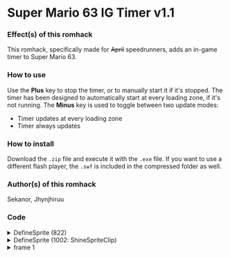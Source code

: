 # Super Mario 63 IG Timer v1.1

### Effect(s) of this romhack
This romhack, specifically made for ~~April~~ speedrunners, adds an in-game timer to Super Mario 63.
  
### How to use
Use the **Plus** key to stop the timer, or to manually start it if it's stopped.
The timer has been designed to automatically start at every loading zone, if it's not running.
The **Minus** key is used to toggle between two update modes:
  - Timer updates at every loading zone
  - Timer always updates


### How to install
Download the `.zip` file and execute it with the `.exe` file.
If you want to use a different flash player, the `.swf` is included in the compressed folder as well.

### Author(s) of this romhack
Sekanor, Jhynjhiruu

### Code
<details/>
  <summary>DefineSprite (822)</summary>
  <details/>
      <summary>frame 1</summary>
      <details/>
        <summary>DoAction</summary>

```
if((_root._quality == "BEST" || _root._quality == "HIGH") && _root.AutoQuality == true)
{
   _root.Qualitynum--;
}
qn = _root.Qualitynum;
qn2 = 0;
_root._quality = _root.QualityArray[qn];
time = getTimer();
count = 0;
minutes = 0;
seconds = 0;
milliseconds = 0;
frtxt = "running";
txtMinutes = "";
txtSeconds = "";
txtMilliseconds = "";
_root.Timer_calculateSeconds = function()
{
   minutes = Math.floor(_root.ILTimerLastUpdate / (32 * 60));
   seconds = Math.floor(_root.ILTimerLastUpdate / 32) % 60;
   milliseconds = _root.ILTimerLastUpdate % 32;
   milliseconds = Math.floor(milliseconds * (1000 / 32));
   txtMinutes = minutes;
   txtSeconds = seconds;
   txtMilliseconds = milliseconds;
   if(minutes < 10)
   {
      txtMinutes = "0" + txtMinutes;
   }
   if(seconds < 10)
   {
      txtSeconds = "0" + txtSeconds;
   }
   if(milliseconds < 10)
   {
      txtMilliseconds = "00" + txtMilliseconds;
   }
   else if(milliseconds < 100)
   {
      txtMilliseconds = "0" + txtMilliseconds;
   }
};
_root.Timer_updateDisplay = function()
{
   if(_root.ILTimerUpdateMode == "ALWAYS")
   {
      _root.ILTimerLastUpdate = _root.ILTimer;
   }
   if(_root.ILTimerDispMode == "FRAMES")
   {
      _root.TextHint = _root.ILTimerLastUpdate;
   }
   else
   {
      _root.Timer_calculateSeconds();
      _root.TextHint = txtMinutes + ":" + txtSeconds + "." + txtMilliseconds;
   }
};
if(_root.ILTimerState == "STOP")
{
   _root.Timer_start();
}
_root.Timer_addTime = function()
{
   if(_root.ILTimerState == "RUN")
   {
      _root.ILTimer = _root.ILTimer + 1;
   }
};
_root.Timer_start = function()
{
   _root.ILTimer = 0;
   _root.ILTimerLastUpdate = 0;
   _root.ILTimerState = "RUN";
   frtxt = "running";
   _root.Timer_updateDisplay();
};
_root.Timer_stop = function()
{
   _root.Timer_update();
   _root.ILTimerState = "STOP";
   if(_root.ILTimerDispMode == "FRAMES")
   {
      _root.TextHint = _root.ILTimer;
   }
   else
   {
      _root.Timer_calculateSeconds();
      _root.TextHint = txtMinutes + ":" + txtSeconds + "." + txtMilliseconds;
   }
   frtxt = "stopped";
};
_root.Timer_toggledisplay = function()
{
   if(_root.ILTimerDispMode == "NORMAL")
   {
      _root.ILTimerDispMode = "FRAMES";
   }
   else
   {
      _root.ILTimerDispMode = "NORMAL";
   }
   _root.Timer_updateDisplay();
};
_root.Timer_input = function()
{
   if(_root.ILTimerAvoidRepeat > 0)
   {
      _root.ILTimerAvoidRepeat = _root.ILTimerAvoidRepeat - 1;
   }
   if(_root.KeyPlus() and _root.ILTimerAvoidRepeat == 0)
   {
      if(_root.ILTimerState == "RUN")
      {
         _root.Timer_stop();
      }
      else
      {
         _root.Timer_start();
      }
      _root.ILTimerAvoidRepeat = 10;
   }
   if(_root.KeyMinus() and _root.ILTimerAvoidRepeat == 0)
   {
      if(_root.ILTimerUpdateMode == "ALWAYS")
      {
         _root.ILTimerUpdateMode = "LOADINGZONE";
      }
      else
      {
         _root.ILTimerUpdateMode = "ALWAYS";
      }
      _root.ILTimerAvoidRepeat = 10;
   }
};
_root.Timer_updateTime = function()
{
   _root.ILTimerLastUpdate = _root.ILTimer;
};
_root.Timer_update = function()
{
   _root.Timer_updateTime();
   _root.Timer_updateDisplay();
};
_root.Timer_update();
stop();
onEnterFrame = function()
{
   if(_root.ILTimerState == "RUN")
   {
      _root.Timer_updateDisplay();
   }
   _root.Timer_input();
   _root.Timer_addTime();
};
```
   </details>
  </details>
</details>
<details/>
  <summary>DefineSprite (1002: ShineSpriteClip)</summary>
  <details/>
      <summary>frame 1</summary>
      <details/>
        <summary>DoAction</summary>

```
stop();
if(invis == undefined)
{
   invis = false;
}
if(LevelDesigner == undefined)
{
   LevelDesigner = false;
}
if(firstrun == undefined)
{
   if(LevelDesigner == true)
   {
      trace(_root.LDRedCoin);
      if(_root.LDRedCoin > 0 || _root.LDSilverStar > 0)
      {
         invis = true;
      }
   }
   firstrun = true;
}
onEnterFrame = function()
{
   if(invis == false)
   {
      if(_root.Star[starnum] == true)
      {
         if(alternateoldframe !== true)
         {
            gotoAndStop(2);
         }
         else
         {
            _alpha = 50;
            gotoAndStop(1);
         }
      }
      else
      {
         gotoAndStop(1);
      }
      if(this.box.hitTest(_root.Course.Char._x * _root.coursescale / 100 + _root.Course._x,(_root.Course.Char._y - 20) * _root.coursescale / 100 + _root.Course._y,true))
      {
         if(LevelDesigner !== true)
         {
            if(_root.Star[starnum] == false)
            {
               _root.Star[starnum] = true;
               _root.LastItemGot = "gotStar";
            }
            else
            {
               _root.LastItemGot = "oldStar";
            }
            _root.newstar = true;
            _root.lastPlayinglevel = _root.Playinglevel;
            _root.lastStarnamenum = starnum;
         }
         _root.Invincible = false;
         _root.Metal = false;
         _root.Invisible = false;
         _root.PowerTimer = 0;
         _root.Course.Char.attack = true;
         _root.Course.Char.attackFrame = "Star";
         _root.Course.Char.xspeed = 0;
         _root.Course.Char.yspeed = _root.Course.Char.yspeed / 2;
         _root.Course.Char._x = _X + _parent._x;
         _root.Course.Char._y = _Y + _parent._y + 20 * _root.coursescale / 100;
         if(_root.ILTimerUpdateMode == "ALWAYS")
         {
            _root.Timer_stop();
         }
         else
         {
            _root.Timer_update();
         }
         gotoAndStop("Gone");
      }
   }
   else
   {
      gotoAndStop("Invis");
   }
};
if(invis == false)
{
   if(_root.Star[starnum] == true)
   {
      if(alternateoldframe !== true)
      {
         gotoAndStop(2);
      }
      else
      {
         _alpha = 50;
         gotoAndStop(1);
      }
   }
   else
   {
      gotoAndStop(1);
   }
}
else
{
   gotoAndStop(3);
}
```
   </details>
  </details>
</details>
<details/>
  <summary>frame 1</summary>
  <details/>
      <summary>DoAction_3</summary>
  
```
NewgroundsAPI.connectMovie(8160);
frtxt = "running";
_root.ILTimer = 0;
_root.ILTimerLastUpdate = 0;
_root.ILTimerState = "RUN";
_root.ILTimerAvoidRepeat = 0;
_root.ILTimerDispMode = "NORMAL";
_root.ILTimerUpdateMode = "LOADINGZONE";
```
  </details>
</details>
